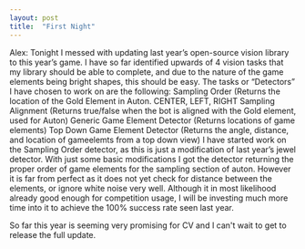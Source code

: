 ```yaml
---
layout: post
title:  "First Night"
---
```

Alex: Tonight I messed with updating last year’s open-source vision library to this year’s game. I have so far identified upwards of 4 vision tasks that my library should be able to complete, and due to the nature of the game elements being bright shapes, this should be easy. The tasks or “Detectors” I have chosen to work on are the following:
Sampling Order (Returns the location of the Gold Element in Auton. CENTER, LEFT, RIGHT
Sampling Alignment (Returns true/false when the bot is aligned with the Gold element, used for Auton)
Generic Game Element Detector (Returns locations of game elements)
Top Down Game Element Detector (Returns the angle, distance, and location of gameelemts from a top down view)
I have started work on the Sampling Order detector, as this is just a modification of last year’s jewel detector. With just some basic modifications I got the detector returning the proper order of game elements for the sampling section of auton. However it is far from perfect as it does not yet check for distance between the elements, or ignore white noise very well. Although it in most likelihood already good enough for competition usage, I will be investing much more time into it to achieve the 100% success rate seen last year.

So far this year is seeming very promising for CV and I can't wait to get to release the full update.
